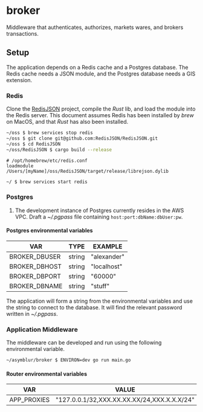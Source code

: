 # broker
Middleware that authenticates, authorizes, markets wares, and brokers transactions.

## Setup
The application depends on a Redis cache and a Postgres database. The Redis cache needs a JSON module, and the Postgres database needs a GIS extension.

### Redis
Clone the [RedisJSON](https://github.com/RedisJSON/RedisJSON#redisjson) project, compile the _Rust_ lib, and load the module into the Redis server. This document assumes Redis has been installed by
_brew_ on MacOS, and that _Rust_ has also been installed.

```bash
~/oss $ brew services stop redis
~/oss $ git clone git@github.com:RedisJSON/RedisJSON.git
~/oss $ cd RedisJSON
~/oss/RedisJSON $ cargo build --release
```

```vim
# /opt/homebrew/etc/redis.conf
loadmodule /Users/[myName]/oss/RedisJSON/target/release/librejson.dylib
```

```bash
~/ $ brew services start redis
```

### Postgres
1. The development instance of Postgres currently resides in the AWS VPC. Draft a _~/.pgpass_ file containing `host:port:dbName:dbUser:pw`.

#### Postgres environmental variables
| VAR | TYPE | EXAMPLE |
| --- | --- | --- |
| BROKER_DBUSER | string | "alexander" |
| BROKER_DBHOST | string | "localhost" |
| BROKER_DBPORT | string | "60000" |
| BROKER_DBNAME | string | "stuff" |

The application will form a string from the environmental variables and use the string to connect to the database. It will find the relevant password written in _~/.pgpass_.

### Application Middleware
The middleware can be developed and run using the following environmental variable.

```bash
~/asymblur/broker $ ENVIRON=dev go run main.go
```

#### Router environmental variables
| VAR | VALUE |
| --- | --- |
| APP_PROXIES | "127.0.0.1/32,XXX.XX.XX.XX/24,XXX.X.X.X/24"
